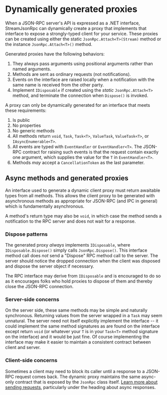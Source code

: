 # Dynamically generated proxies

When a JSON-RPC server's API is expressed as a .NET interface, StreamJsonRpc can dynamically create a proxy that implements that interface
to expose a strongly-typed client for your service. These proxies can be created using either the static `JsonRpc.Attach<T>(Stream)` method
or the instance `JsonRpc.Attach<T>()` method.

Generated proxies have the following behaviors:

1. They always pass arguments using positional arguments rather than named arguments.
1. Methods are sent as ordinary requests (not notifications).
1. Events on the interface are raised locally when a notification with the same name is received from the other party.
1. Implement `IDisposable` if created using the *static* `JsonRpc.Attach<T>` method, and terminate the connection when `Dispose()` is invoked.

A proxy can only be dynamically generated for an interface that meets these requirements:

1. Is public
1. No properties
1. No generic methods
1. All methods return `void`, `Task`, `Task<T>`, `ValueTask`, `ValueTask<T>`, or `IAsyncEnumerable<T>`.
1. All events are typed with `EventHandler` or `EventHandler<T>`. The JSON-RPC contract for raising such events is that the request contain exactly one argument, which supplies the value for the `T` in `EventHandler<T>`.
1. Methods *may* accept a `CancellationToken` as the last parameter.

## Async methods and generated proxies

An interface used to generate a dynamic client proxy must return awaitable types from all methods.
This allows the client proxy to be generated with asynchronous methods as appropriate for JSON-RPC (and IPC in general)
which is fundamentally asynchronous.

A method's return type may also be `void`, in which case the method sends a notification to the RPC server and does not wait for a response.

### Dispose patterns

The generated proxy *always* implements `IDisposable`, where `IDisposable.Dispose()` simply calls `JsonRpc.Dispose()`.
This interface method call does *not* send a "Dispose" RPC method call to the server.
The server should notice the dropped connection when the client was disposed and dispose the server object if necessary.

The RPC interface may derive from `IDisposable` and is encouraged to do so as it encourages folks who hold proxies to dispose of them and thereby close the JSON-RPC connection.

### Server-side concerns

On the server side, these same methods may be simple and naturally synchronous. Returning values from the server wrapped
in a `Task` may seem unnatural.
The server need not itself explicitly implement the interface -- it could implement the same method signatures as are
found on the interface except return `void` (or whatever your `T` is in your `Task<T>` method signature on the interface)
and it would be just fine. Of course implementing the interface may make it easier to maintain a consistent contract
between client and server.

### Client-side concerns

Sometimes a client may need to block its caller until a response to a JSON-RPC request comes back.
The dynamic proxy maintains the same async-only contract that is exposed by the `JsonRpc` class itself.
[Learn more about sending requests](sendrequest.md), particularly under the heading about async responses.

